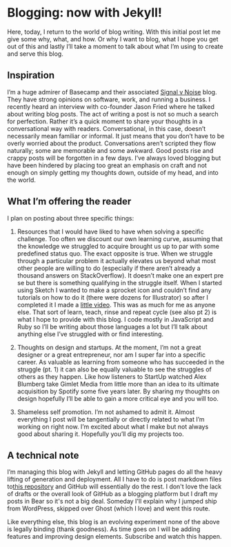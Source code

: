 # Blogging: now with Jekyll!

Here, today, I return to the world of blog writing. With this initial post let me give some why, what, and how. Or why I want to blog, what I hope you get out of this and lastly I’ll take a moment to talk about what I’m using to create and serve this blog.

## Inspiration

I’m a huge admirer of Basecamp and their associated [Signal v Noise](https://m.signalvnoise.com) blog. They have strong opinions on software, work, and running a business. I recently heard an interview with co-founder Jason Fried where he talked about writing blog posts. The act of writing a post is not so much a search for perfection. Rather it’s a quick moment to share your thoughts in a conversational way with readers. Conversational, in this case, doesn’t necessarily mean familiar or informal. It just means that you don’t have to be overly worried about the product. Conversations aren’t scripted they flow naturally; some are memorable and some awkward. Good posts rise and crappy posts will be forgotten in a few days.
I’ve always loved blogging but have been hindered by placing too great an emphasis on craft and not enough on simply getting my thoughts down, outside of my head, and into the world.

## What I’m offering the reader

I plan on posting about three specific things:

1. Resources that I would have liked to have when solving a specific challenge. Too often we discount our own learning curve, assuming that the knowledge we struggled to acquire brought us up to par with some predefined status quo. The exact opposite is true. When we struggle through a particular problem it actually elevates us beyond what most other people are willing to do (especially if there aren’t already a thousand answers on StackOverflow). It doesn’t make one an expert pre se but there is something qualifying in the struggle itself. When I started using Sketch I wanted to make a sprocket icon and couldn’t find any tutorials on how to do it (there were dozens for Illustrator) so after I completed it I made a [little video](https://www.youtube.com/watch?v=IOf0hZl3eEQ). This was as much for me as anyone else. That sort of learn, teach, rinse and repeat cycle (see also pt 2) is what I hope to provide with this blog. I code mostly in JavaScript and Ruby so I’ll be writing about those languages a lot but I’ll talk about anything else I’ve struggled with or find interesting.

2. Thoughts on design and startups. At the moment, I’m not a great designer or a great entrepreneur, nor am I super far into a specific career. As valuable as learning from someone who has succeeded in the struggle (pt. 1) it can also be equally valuable to see the struggles of others as they happen. Like how listeners to StartUp watched Alex Blumberg take Gimlet Media from little more than an idea to its ultimate acquisition by Spotify some five years later. By sharing my thoughts on design hopefully I’ll be able to gain a more critical eye and you will too.

3. Shameless self promotion. I’m not ashamed to admit it. Almost everything I post will be tangentially or directly related to what I’m working on right now. I’m excited about what I make but not always good about sharing it. Hopefully you’ll dig my projects too.

## A technical note

I’m managing this blog with Jekyll and letting GitHub pages do all the heavy lifting of generation and deployment. All I have to do is post markdown files to[this repository](https://github.com/tfantina/tfantina.github.io) and GitHub will essentially do the rest. I don't love the lack of drafts or the overall look of GitHub as a blogging platform but I draft my posts in Bear so it's not a big deal. Someday I'll explain why I jumped ship from WordPress, skipped over Ghost (which I love) and went this route.

Like everything else, this blog is an evolving experiment none of the above is legally binding (thank goodness). As time goes on I will be adding features and improving design elements. Subscribe and watch this happen.
